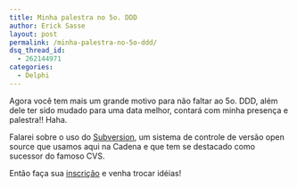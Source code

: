 ```yaml
---
title: Minha palestra no 5o. DDD
author: Erick Sasse
layout: post
permalink: /minha-palestra-no-5o-ddd/
dsq_thread_id:
  - 262144971
categories:
  - Delphi
---
```

Agora voc&ecirc; tem mais um grande motivo para n&atilde;o faltar ao 5o. DDD, al&eacute;m dele ter sido mudado para uma data melhor, contar&aacute; com minha presen&ccedil;a e palestra!! Haha.

Falarei sobre o uso do [Subversion][1], um sistema de controle de vers&atilde;o open source que usamos aqui na Cadena e que tem se destacado como sucessor do famoso CVS.

Ent&atilde;o fa&ccedil;a sua [inscri&ccedil;&atilde;o][2] e venha trocar id&eacute;ias!

 [1]: http://subversion.tigris.org/
 [2]: http://www.dugbr.com.br/